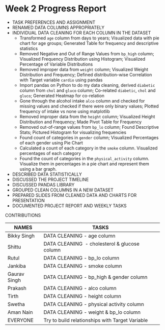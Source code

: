# Week 2 Progress Report

*   TASK PREFERENCES AND ASSIGNMENT
*   RENAMED DATA COLUMNS APPROPRIATELY
*   INDIVIDUAL DATA CLEANING FOR EACH COLUMN IN THE DATASET
    *   Transformed `age` column from days to years; Visualized data with pie chart for age groups; Generated Table for frequency and descriptive statistics
    *   Removed Negative and Out of Range Values from `bp_high` column; Visualized Frequency Distribution using Histogram; Visualized Percentage of Variable Distributions
    *   Removed improper data from `weight` column; Visualized Weight Distribution and Frequency; Defined distribution-wise Correlation with Target variable `cardio` using pandas
    *   Import pandas on Python to do my data cleaning, derived `diabetic` column from `chol` and `gluco` column; Co-related `diabetic`, `chol` and `gluco`; Generated Heatmap for co-relation
    *   Gone through the alcohol intake `alco` column and checked for missing values and checked if there were only binary values; Plotted frequency of intake vs none using matplotlib
    *   Removed improper data from the `height` column; Visualized Height Distribution and Frequency; Made Pivot Table for Frequency
    *   Removed out-of-range values from `bp_lo` column; Found Descriptive Stats; Pictured Histogram for visualizing frequencies
    *   Found count of categories in `gender` column; Visualized Percentages of each gender using Pie Chart
    *   Calculated a count of each category in the `smoke` column. Visualized percentages of each category
    *   Found the count of categories in the `physical_activity` column. Visualize them in percentages in a pie chart and represent them using a bar graph.
*   DESCRIBED DATA STATISTICALLY
*   DISCUSSED THE PROJECT TIMELINE
*   DISCUSSED PANDAS LIBRARY
*   GROUPED CLEAN COLUMNS IN A NEW DATASET
*   PREPARED SLIDES FROM CLEANED DATA AND CHARTS FOR PRESENTATION
*   DOCUMENTED PROJECT REPORT AND WEEKLY TASKS

  

CONTRIBUTIONS

| **NAMES** | **TASKS** |
| ---| --- |
| Bikky Singh | DATA CLEANING - age column | PRESENTATION |
| Shittu | DATA CLEANING  - cholesterol & glucose column |
| Rutul | DATA CLEANING - bp\_lo column |
| Jankiba | DATA CLEANING - smoke column | SLIDES | PRESENTATION |
| Gaurav Singh | DATA CLEANING - bp\_high & gender column |
| Prakash | DATA CLEANING - alco column | VERSION CONTROL |
| Tirth | DATA CLEANING - height column | VERSION CONTROL |
| Swetha | DATA CLEANING - physical activity column | SLIDES |
| Aman Nain | DATA CLEANING - weight & bp\_lo column |<br>DOCUMENTATION |
| EVERYONE | Try to build relationships with Target Variable |